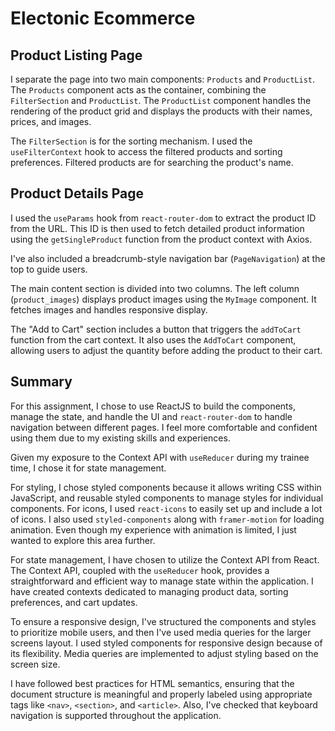 # Electonic Ecommerce

## Product Listing Page

I separate the page into two main components: `Products` and `ProductList`. The `Products` component acts as the container, combining the `FilterSection` and `ProductList`. The `ProductList` component handles the rendering of the product grid and displays the products with their names, prices, and images.

The `FilterSection` is for the sorting mechanism. I used the `useFilterContext` hook to access the filtered products and sorting preferences. Filtered products are for searching the product's name.

## Product Details Page

I used the `useParams` hook from `react-router-dom` to extract the product ID from the URL. This ID is then used to fetch detailed product information using the `getSingleProduct` function from the product context with Axios.

I've also included a breadcrumb-style navigation bar (`PageNavigation`) at the top to guide users.

The main content section is divided into two columns. The left column (`product_images`) displays product images using the `MyImage` component. It fetches images and handles responsive display.

The "Add to Cart" section includes a button that triggers the `addToCart` function from the cart context. It also uses the `AddToCart` component, allowing users to adjust the quantity before adding the product to their cart.

## Summary

For this assignment, I chose to use ReactJS to build the components, manage the state, and handle the UI and `react-router-dom` to handle navigation between different pages. I feel more comfortable and confident using them due to my existing skills and experiences.

Given my exposure to the Context API with `useReducer` during my trainee time, I chose it for state management.

For styling, I chose styled components because it allows writing CSS within JavaScript, and reusable styled components to manage styles for individual components. For icons, I used `react-icons` to easily set up and include a lot of icons. I also used `styled-components` along with `framer-motion` for loading animation. Even though my experience with animation is limited, I just wanted to explore this area further.

For state management, I have chosen to utilize the Context API from React. The Context API, coupled with the `useReducer` hook, provides a straightforward and efficient way to manage state within the application. I have created contexts dedicated to managing product data, sorting preferences, and cart updates.

To ensure a responsive design, I've structured the components and styles to prioritize mobile users, and then I've used media queries for the larger screens layout. I used styled components for responsive design because of its flexibility. Media queries are implemented to adjust styling based on the screen size.

I have followed best practices for HTML semantics, ensuring that the document structure is meaningful and properly labeled using appropriate tags like `<nav>`, `<section>`, and `<article>`. Also, I've checked that keyboard navigation is supported throughout the application.

